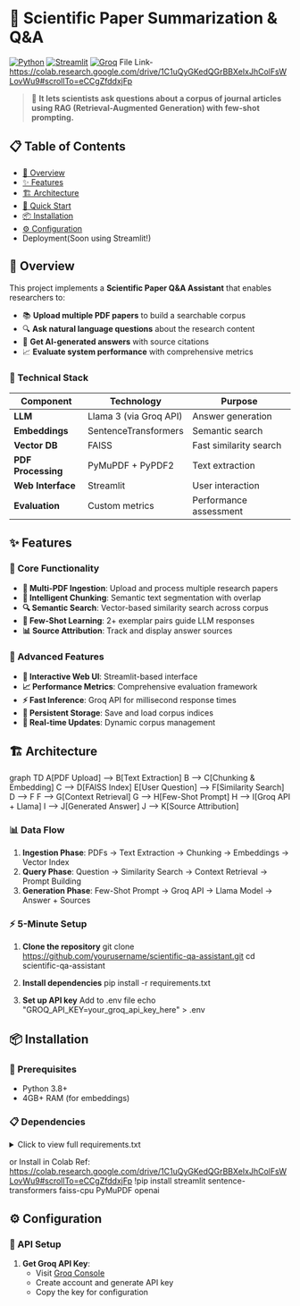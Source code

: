
# 🔬 Scientific Paper Summarization & Q&A

[![Python](https://img.shields.io/badge/Python-3.8+-blue.svg)](https://python.org)
[![Streamlit](https://img.shields.io/badge/Streamlit-1.28+-red.svg)](https://streamlit.io)
[![Groq](https://img.shields.io/badge/Groq-API-green.svg)](https://groq.com)
File Link-https://colab.research.google.com/drive/1C1uQyGKedQGrBBXeIxJhColFsWLovWu9#scrollTo=eCCgZfddxjFp

> 🚀 **It lets scientists ask questions about a corpus of journal articles using RAG (Retrieval-Augmented Generation) with few-shot prompting.**

## 📋 Table of Contents

- [🎯 Overview](#-overview)
- [✨ Features](#-features)
- [🏗️ Architecture](#️-architecture)
- [🚀 Quick Start](#-quick-start)
- [📦 Installation](#-installation)
- [⚙️ Configuration](#️-configuration)
- Deployment(Soon using Streamlit!)

## 🎯 Overview

This project implements a **Scientific Paper Q&A Assistant** that enables researchers to:

- 📚 **Upload multiple PDF papers** to build a searchable corpus
- 🔍 **Ask natural language questions** about the research content
- 🤖 **Get AI-generated answers** with source citations
- 📈 **Evaluate system performance** with comprehensive metrics

### 🔧 Technical Stack

| Component | Technology | Purpose |
|-----------|------------|---------|
| **LLM** | Llama 3 (via Groq API) | Answer generation |
| **Embeddings** | SentenceTransformers | Semantic search |
| **Vector DB** | FAISS | Fast similarity search |
| **PDF Processing** | PyMuPDF + PyPDF2 | Text extraction |
| **Web Interface** | Streamlit | User interaction |
| **Evaluation** | Custom metrics | Performance assessment |

## ✨ Features

### 🎯 Core Functionality
- **📄 Multi-PDF Ingestion**: Upload and process multiple research papers
- **🧩 Intelligent Chunking**: Semantic text segmentation with overlap
- **🔍 Semantic Search**: Vector-based similarity search across corpus
- **🤖 Few-Shot Learning**: 2+ exemplar pairs guide LLM responses
- **📊 Source Attribution**: Track and display answer sources

### 🌟 Advanced Features
- **🎨 Interactive Web UI**: Streamlit-based interface
- **📈 Performance Metrics**: Comprehensive evaluation framework
- **⚡ Fast Inference**: Groq API for millisecond response times
- **💾 Persistent Storage**: Save and load corpus indices
- **🔄 Real-time Updates**: Dynamic corpus management

## 🏗️ Architecture

graph TD
A[PDF Upload] --> B[Text Extraction]
B --> C[Chunking & Embedding]
C --> D[FAISS Index]
E[User Question] --> F[Similarity Search]
D --> F
F --> G[Context Retrieval]
G --> H[Few-Shot Prompt]
H --> I[Groq API + Llama]
I --> J[Generated Answer]
J --> K[Source Attribution]



### 📊 Data Flow

1. **Ingestion Phase**: PDFs → Text Extraction → Chunking → Embeddings → Vector Index
2. **Query Phase**: Question → Similarity Search → Context Retrieval → Prompt Building
3. **Generation Phase**: Few-Shot Prompt → Groq API → Llama Model → Answer + Sources

### ⚡ 5-Minute Setup

1. **Clone the repository**
git clone https://github.com/yourusername/scientific-qa-assistant.git
cd scientific-qa-assistant


2. **Install dependencies**
pip install -r requirements.txt


3. **Set up API key**
Add to .env file
echo "GROQ_API_KEY=your_groq_api_key_here" > .env

## 📦 Installation

### 🐍 Prerequisites
- Python 3.8+
- 4GB+ RAM (for embeddings)

### 📋 Dependencies

<details>
<summary>Click to view full requirements.txt</summary>

streamlit>=1.28.0
sentence-transformers>=2.2.2
faiss-cpu>=1.7.4
PyMuPDF>=1.23.0
PyPDF2>=3.0.1
openai>=1.0.0
python-dotenv>=1.0.0
numpy>=1.24.0
scikit-learn>=1.3.0
pandas>=2.0.0
plotly>=5.15.0

text

</details>

or 
Install in Colab
Ref: https://colab.research.google.com/drive/1C1uQyGKedQGrBBXeIxJhColFsWLovWu9#scrollTo=eCCgZfddxjFp
!pip install streamlit sentence-transformers faiss-cpu PyMuPDF openai



</details>

## ⚙️ Configuration

### 🔑 API Setup

1. **Get Groq API Key**:
   - Visit [Groq Console](https://console.groq.com/)
   - Create account and generate API key
   - Copy the key for configuration

